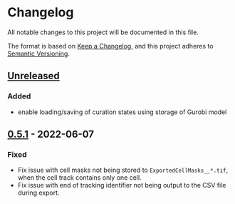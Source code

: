 # Changelog

All notable changes to this project will be documented in this file.

The format is based on [Keep a Changelog](https://keepachangelog.com/en/1.0.0/),
and this project adheres to [Semantic Versioning](https://semver.org/spec/v2.0.0.html).

## [Unreleased]

### Added

- enable loading/saving of curation states using storage of Gurobi model

## [0.5.1] - 2022-06-07

### Fixed

- Fix issue with cell masks not being stored to `ExportedCellMasks__*.tif`, when the cell track contains only one cell.
- Fix issue with end of tracking identifier not being output to the CSV file during export.

[unreleased]: https://github.com/michaelmell/moma/compare/v0.5.1...dev
[0.5.1]: https://github.com/michaelmell/moma/compare/v0.5.0...v0.5.1

